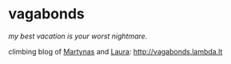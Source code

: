 # vagabonds

_my best vacation is your worst nightmare._

climbing blog of [Martynas](https://twitter.com/martyns) and
[Laura](https://twitter.com/eigenlaura): http://vagabonds.lambda.lt
